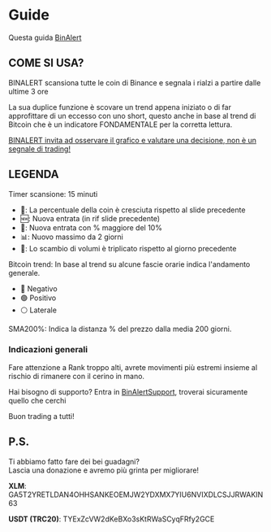 # Guide
Questa guida  [BinAlert](https://t.me/BinAlertChannel)

## COME SI USA?
  
BINALERT scansiona tutte le coin di Binance e segnala i rialzi a partire dalle ultime 3 ore 

La sua duplice funzione è scovare un trend appena iniziato o di far approfittare di un eccesso con uno short, questo anche in base al trend di Bitcoin che è un indicatore FONDAMENTALE per la corretta lettura.  
  
<ins>BINALERT invita ad osservare il grafico e valutare una decisione, non è un segnale di trading!</ins>
  
## LEGENDA  

Timer scansione: 15 minuti  
  
* 📗: La percentuale della coin è cresciuta rispetto al slide precedente 
* 🆕: Nuova entrata (in rif slide precedente)  
* 🚀: Nuova entrata con % maggiore del 10% 
* 📊: Nuovo massimo da 2 giorni 
* 📶: Lo scambio di volumi è triplicato rispetto al giorno precedente
 
Bitcoin trend: In base al trend su alcune fascie orarie indica l'andamento generale. 
* 🔴 Negativo 
* 🟢 Positivo 
* ⚪️ Laterale 
 
SMA200%: Indica la distanza % del prezzo dalla media 200 giorni.

### Indicazioni generali

Fare attenzione a Rank troppo alti, avrete movimenti più estremi insieme al rischio di rimanere con il cerino in mano. 

Hai bisogno di supporto? Entra in [BinAlertSupport](https://t.me/BinAlertSupport), troverai sicuramente quello che cerchi

Buon trading a tutti!  

## P.S.  
  
Ti abbiamo fatto fare dei bei guadagni?  
Lascia una donazione e avremo più grinta per migliorare!
  
**XLM**: 
GA5T2YRETLDAN4OHHSANKEOEMJW2YDXMX7YIU6NVIXDLCSJJRWAKIN63
  
**USDT (TRC20)**: 
TYExZcVW2dKeBXo3sKtRWaSCyqFRfy2GCE
